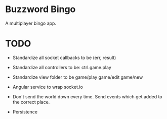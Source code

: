 # Buzzword Bingo

A multiplayer bingo app.


# TODO

* Standardize all socket callbacks to be (err, result)
* Standardize all controllers to be: ctrl.game.play
* Standardize view folder to be game/play game/edit game/new
* Angular service to wrap socket.io

* Don't send the world down every time.  Send events which get added to the correct place.
* Persistence
